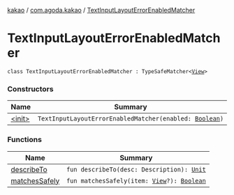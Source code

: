 [kakao](../../index.md) / [com.agoda.kakao](../index.md) / [TextInputLayoutErrorEnabledMatcher](./index.md)

# TextInputLayoutErrorEnabledMatcher

`class TextInputLayoutErrorEnabledMatcher : TypeSafeMatcher<`[`View`](https://developer.android.com/reference/android/view/View.html)`>`

### Constructors

| Name | Summary |
|---|---|
| [&lt;init&gt;](-init-.md) | `TextInputLayoutErrorEnabledMatcher(enabled: `[`Boolean`](https://kotlinlang.org/api/latest/jvm/stdlib/kotlin/-boolean/index.html)`)` |

### Functions

| Name | Summary |
|---|---|
| [describeTo](describe-to.md) | `fun describeTo(desc: Description): `[`Unit`](https://kotlinlang.org/api/latest/jvm/stdlib/kotlin/-unit/index.html) |
| [matchesSafely](matches-safely.md) | `fun matchesSafely(item: `[`View`](https://developer.android.com/reference/android/view/View.html)`?): `[`Boolean`](https://kotlinlang.org/api/latest/jvm/stdlib/kotlin/-boolean/index.html) |
